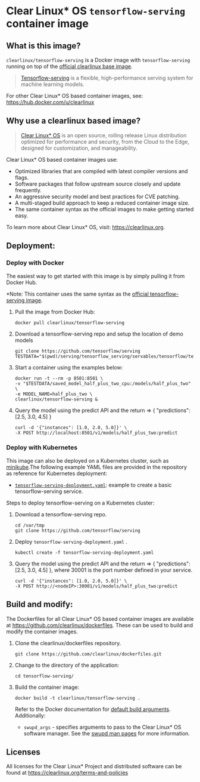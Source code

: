 # Clear Linux* OS `tensorflow-serving` container image

<!-- Required -->
## What is this image?

`clearlinux/tensorflow-serving` is a Docker image with `tensorflow-serving` running on top of the
[official clearlinux base image](https://hub.docker.com/_/clearlinux). 

<!-- application introduction -->
> [Tensorflow-serving](https://www.tensorflow.org/serving) is a flexible,
> high-performance serving system for machine learning models.

For other Clear Linux* OS
based container images, see: https://hub.docker.com/u/clearlinux

## Why use a clearlinux based image?

<!-- CL introduction -->
> [Clear Linux* OS](https://clearlinux.org/) is an open source, rolling release
> Linux distribution optimized for performance and security, from the Cloud to
> the Edge, designed for customization, and manageability.

Clear Linux* OS based container images use:
* Optimized libraries that are compiled with latest compiler versions and
  flags.
* Software packages that follow upstream source closely and update frequently.
* An aggressive security model and best practices for CVE patching.
* A multi-staged build approach to keep a reduced container image size.
* The same container syntax as the official images to make getting started
  easy. 

To learn more about Clear Linux* OS, visit: https://clearlinux.org.

<!-- Required -->
## Deployment:

### Deploy with Docker
The easiest way to get started with this image is by simply pulling it from
Docker Hub. 

*Note: This container uses the same syntax as the [official tensorflow-serving image](https://hub.docker.com/_/tensorflow-serving).


1. Pull the image from Docker Hub: 
    ```
    docker pull clearlinux/tensorflow-serving
    ```

2. Download a tensorflow-serving repo and setup the location of demo models
    ```
    git clone https://github.com/tensorflow/serving
    TESTDATA="$(pwd)/serving/tensorflow_serving/servables/tensorflow/testdata"
    ```
    
3. Start a container using the examples below:

    ```
    docker run -t --rm -p 8501:8501 \
    -v "$TESTDATA/saved_model_half_plus_two_cpu:/models/half_plus_two" \
    -e MODEL_NAME=half_plus_two \
    clearlinux/tensorflow-serving &
    ```
    
4. Query the model using the predict API and the return => { "predictions": [2.5, 3.0, 4.5] }

    ```
    curl -d '{"instances": [1.0, 2.0, 5.0]}' \
    -X POST http://localhost:8501/v1/models/half_plus_two:predict
    ```

### Deploy with Kubernetes

This image can also be deployed on a Kubernetes cluster, such as [minikube](https://kubernetes.io/docs/setup/learning-environment/minikube/).The following example YAML files are provided in the repository as reference for Kubernetes deployment:

- [`tensorflow-serving-deployment.yaml`](https://github.com/clearlinux/dockerfiles/blob/master/tensorflow-serving/tensorflow-serving-deployment.yaml): example to create a basic tensorflow-serving service.



Steps to deploy tensorflow-serving on a Kubernetes cluster:

1. Download a tensorflow-serving repo.

   ```
   cd /var/tmp
   git clone https://github.com/tensorflow/serving
   ```

2. Deploy `tensorflow-serving-deployment.yaml` .

   ```
   kubectl create -f tensorflow-serving-deployment.yaml
   ```

3. Query the model using the predict API and the return => { "predictions": [2.5, 3.0, 4.5] }, where 30001 is the port number defined in your service.

   ```
   curl -d '{"instances": [1.0, 2.0, 5.0]}' \
   -X POST http://<nodeIP>:30001/v1/models/half_plus_two:predict
   ```

<!-- Required -->

## Build and modify:

The Dockerfiles for all Clear Linux* OS based container images are available at
https://github.com/clearlinux/dockerfiles. These can be used to build and
modify the container images.

1. Clone the clearlinux/dockerfiles repository.
    ```
    git clone https://github.com/clearlinux/dockerfiles.git
    ```

2. Change to the directory of the application:
    ```
    cd tensorflow-serving/
    ```

3. Build the container image:
    ```
    docker build -t clearlinux/tensorflow-serving .
    ```

   Refer to the Docker documentation for [default build arguments](https://docs.docker.com/engine/reference/builder/#arg).
   Additionally:
   
   - `swupd_args` - specifies arguments to pass to the Clear Linux* OS software
     manager. See the [swupd man pages](https://github.com/clearlinux/swupd-client/blob/master/docs/swupd.1.rst#options)
     for more information.

<!-- Required -->
## Licenses

All licenses for the Clear Linux* Project and distributed software can be found
at https://clearlinux.org/terms-and-policies
